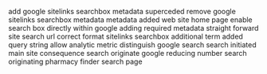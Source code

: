 add google sitelinks searchbox metadata superceded remove google sitelinks searchbox metadata metadata added web site home page enable search box directly within google adding required metadata straight forward site search url correct format sitelinks searchbox additional term added query string allow analytic metric distinguish google search search initiated main site consequence search originate google reducing number search originating pharmacy finder search page